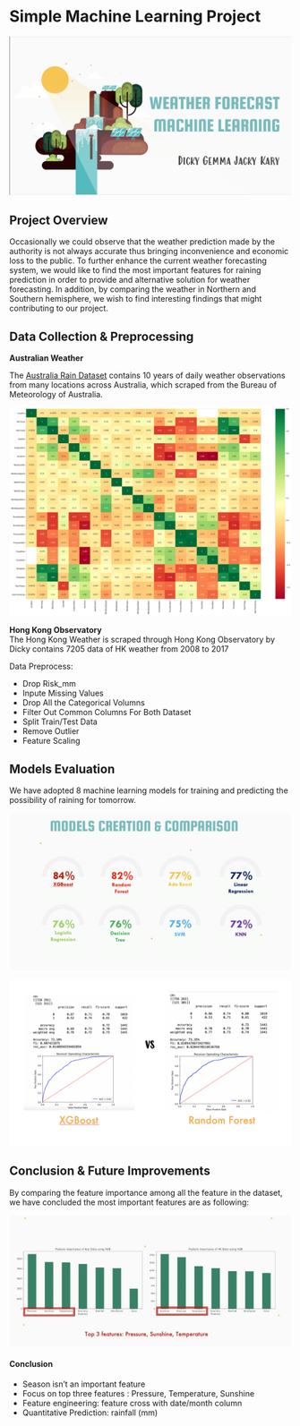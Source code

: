 # Simple Machine Learning Project
<p align="center"><img src="bg.png"</p>

## Project Overview
Occasionally we could observe that the weather prediction made by the authority is not always accurate thus bringing inconvenience and economic loss to the public. To further enhance the current weather forecasting system, we would like to find the most important features for raining prediction in order to provide and alternative solution for weather forecasting. In addition, by comparing the weather in Northern and Southern hemisphere, we wish to find interesting findings that might contributing to our project.

## Data Collection & Preprocessing

**Australian Weather** <br>

The <a href="https://www.kaggle.com/jsphyg/weather-dataset-rattle-package">Australia Rain Dataset</a> contains 10 years of daily weather observations from many locations across Australia, which scraped from the Bureau of Meteorology of Australia.


<p align="center"><img src="heatmap.png"</p>




**Hong Kong Observatory** <br>
The Hong Kong Weather is scraped through Hong Kong Observatory by Dicky contains 7205 data of HK weather from 2008 to 2017

Data Preprocess:
  - Drop Risk_mm
  - Inpute Missing Values
  - Drop All the Categorical Volumns
  - Filter Out Common Columns For Both Dataset
  - Split Train/Test Data
  - Remove Outlier
  - Feature Scaling

## Models Evaluation 
We have adopted 8 machine learning models for training and predicting the possibility of raining for tomorrow.

<p align="center"><img src="models.png"</p>
 <p align="center"><img src="models1.png"</p>

## Conclusion & Future Improvements

  
  By comparing the feature importance among all the feature in the dataset, we have concluded the most important features are as following:
  
 <p align="center"><img src="conclusion.png"</p>
  
  #### Conclusion
- Season isn’t an important feature
- Focus on top three features : Pressure, Temperature, Sunshine
- Feature engineering: feature cross with date/month column
- Quantitative Prediction: rainfall (mm)


